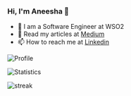 ### Hi, I'm Aneesha 👋


- 🏢 I am a Software Engineer at WSO2
- 📖 Read my articles at [Medium](https://medium.com/@aneeshafedo)
- 📫 How to reach me at [Linkedin](https://www.linkedin.com/in/aneesha-fernando/)
<!--
**aneeshafedo/aneeshafedo** is a ✨ _special_ ✨ repository because its `README.md` (this file) appears on your GitHub profile.

Here are some ideas to get you started:

- 🔭 I’m currently working on ...
- 🌱 I’m currently learning ...
- 👯 I’m looking to collaborate on ...
- 🤔 I’m looking for help with ...
- 💬 Ask me about ...
- 📫 How to reach me: ...
- 😄 Pronouns: ...
- ⚡ Fun fact: ...
-->



![Profile](http://github-profile-summary-cards.vercel.app/api/cards/profile-details?username=aneeshafedo&theme=github)

![Statistics](https://github-readme-stats.vercel.app/api?username=aneeshafedo&show_icons=true&theme=github)

![streak](https://github-readme-streak-stats.herokuapp.com/?user=aneeshafedo&theme=github) 
